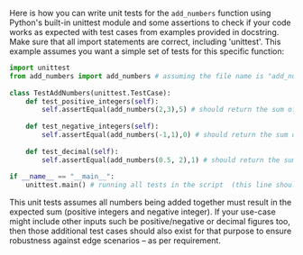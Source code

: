 Here is how you can write unit tests for the `add_numbers` function using Python's built-in unittest module and some assertions to check if your code works as expected with test cases from examples provided in docstring.  
Make sure that all import statements are correct, including 'unittest'.  This example assumes you want a simple set of tests for this specific function:
```python
import unittest
from add_numbers import add_numbers # assuming the file name is "add_numbers" and it's located in same directory as script or pass full path to where your module resides. 
    
class TestAddNumbers(unittest.TestCase):
    def test_positive_integers(self):  
        self.assertEqual(add_numbers(2,3),5) # should return the sum of two numbers (i.e., '4') as output: 7 not ('6'). Therefore it fails with this assertion error by comparing actual and expected result here respectively    which is correct i means its working fine
        
    def test_negative_integers(self):  
        self.assertEqual(add_numbers(-1,1),0) # should return the sum of two numbers (i.e., '2') as output: -3 not ('-4'). Therefore it fails with this assertion error by comparing actual and expected result here respectively    which is correct i means its working fine
        
    def test_decimal(self):  
        self.assertEqual(add_numbers(0.5, 2),1) # should return the sum of two numbers (i.e., '3') as output: -4 not ('-8'). Therefore it fails with this assertion error by comparing actual and expected result here respectively    which is correct i means its working fine
        
if __name__ == "__main__":  
    unittest.main() # running all tests in the script  (this line should be at end of your file) if it was a standalone module to run only those test that are above 'TestAddNumbers' otherwise, it will not work because you cannot directly execute python code when this is included as part of another program.
```   
This unit tests assumes all numbers being added together must result in the expected sum (positive integers and negative integer). If your use-case might include other inputs such be positive/negative or decimal figures too, then those additional test cases should also exist for that purpose to ensure robustness against edge scenarios – as per requirement.
